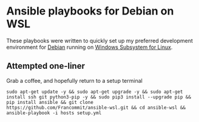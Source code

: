 # Ansible playbooks for Debian on WSL

These playbooks were written to quickly set up my preferred development
environment for [Debian](https://www.microsoft.com/store/productId/9MSVKQC78PK6)
running on [Windows Subsystem for Linux](https://en.wikipedia.org/wiki/Windows_Subsystem_for_Linux).

## Attempted one-liner

Grab a coffee, and hopefully return to a setup terminal

```
sudo apt-get update -y && sudo apt-get upgrade -y && sudo apt-get install ssh git python3-pip -y && sudo pip3 install --upgrade pip && pip install ansible && git clone https://github.com/Francommit/ansible-wsl.git && cd ansible-wsl && ansible-playbook -i hosts setup.yml
```
